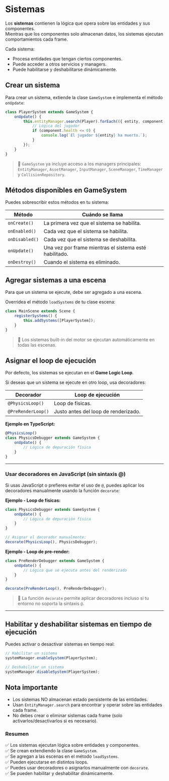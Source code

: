 # Sistemas

Los **sistemas** contienen la lógica que opera sobre las entidades y sus componentes.  
Mientras que los componentes solo almacenan datos, los sistemas ejecutan comportamientos cada frame.

Cada sistema:

-   Procesa entidades que tengan ciertos componentes.
-   Puede acceder a otros servicios y managers.
-   Puede habilitarse y deshabilitarse dinámicamente.

## Crear un sistema

Para crear un sistema, extiende la clase `GameSystem` e implementa el método `onUpdate`:

```typescript
class PlayerSystem extends GameSystem {
    onUpdate() {
        this.entityManager.search(Player).forEach(({ entity, component }) => {
            // Lógica del jugador
            if (component.health <= 0) {
                console.log(`El jugador ${entity} ha muerto.`);
            }
        });
    }
}
```

> 📝 `GameSystem` ya incluye acceso a los managers principales: `EntityManager`, `AssetManager`, `InputManager`, `SceneManager`, `TimeManager` y `CollisionRepository`.

## Métodos disponibles en GameSystem

Puedes sobrescribir estos métodos en tu sistema:

| Método         | Cuándo se llama                                        |
| -------------- | ------------------------------------------------------ |
| `onCreate()`   | La primera vez que el sistema se habilita.             |
| `onEnabled()`  | Cada vez que el sistema se habilita.                   |
| `onDisabled()` | Cada vez que el sistema se deshabilita.                |
| `onUpdate()`   | Una vez por frame mientras el sistema esté habilitado. |
| `onDestroy()`  | Cuando el sistema es eliminado.                        |

## Agregar sistemas a una escena

Para que un sistema se ejecute, debe ser agregado a una escena.

Overridea el método `loadSystems` de tu clase escena:

```typescript
class MainScene extends Scene {
    registerSystems() {
        this.addSystems([PlayerSystem]);
    }
}
```

> 📝 Los sistemas built-in del motor se ejecutan automáticamente en todas las escenas.

## Asignar el loop de ejecución

Por defecto, los sistemas se ejecutan en el **Game Logic Loop**.

Si deseas que un sistema se ejecute en otro loop, usa decoradores:

| Decorador          | Loop de ejecución                    |
| ------------------ | ------------------------------------ |
| `@PhysicsLoop()`   | Loop de físicas.                     |
| `@PreRenderLoop()` | Justo antes del loop de renderizado. |

**Ejemplo en TypeScript:**

```typescript
@PhysicsLoop()
class PhysicsDebugger extends GameSystem {
    onUpdate() {
        // Lógica de depuración física
    }
}
```

---

### Usar decoradores en JavaScript (sin sintaxis @)

Si usas JavaScript o prefieres evitar el uso de `@`, puedes aplicar los decoradores manualmente usando la función `decorate`:

**Ejemplo - Loop de físicas:**

```javascript
class PhysicsDebugger extends GameSystem {
    onUpdate() {
        // Lógica de depuración física
    }
}

// Asignar el decorador manualmente:
decorate(PhysicsLoop(), PhysicsDebugger);
```

**Ejemplo - Loop de pre-render:**

```javascript
class PreRenderDebugger extends GameSystem {
    onUpdate() {
        // Lógica que se ejecuta antes del renderizado
    }
}

decorate(PreRenderLoop(), PreRenderDebugger);
```

> 📝 La función `decorate` permite aplicar decoradores incluso si tu entorno no soporta la sintaxis `@`.

---

## Habilitar y deshabilitar sistemas en tiempo de ejecución

Puedes activar o desactivar sistemas en tiempo real:

```typescript
// Habilitar un sistema
systemManager.enableSystem(PlayerSystem);

// Deshabilitar un sistema
systemManager.disableSystem(PlayerSystem);
```

## Nota importante

-   Los sistemas NO almacenan estado persistente de las entidades.
-   Usan `EntityManager.search` para encontrar y operar sobre las entidades cada frame.
-   No debes crear o eliminar sistemas cada frame (solo activarlos/desactivarlos si es necesario).

### Resumen

✅ Los sistemas ejecutan lógica sobre entidades y componentes.  
✅ Se crean extendiendo la clase `GameSystem`.  
✅ Se agregan a las escenas en el método `loadSystems`.  
✅ Pueden ejecutarse en distintos loops.  
✅ Puedes usar decoradores o asignarlos manualmente con `decorate`.  
✅ Se pueden habilitar y deshabilitar dinámicamente.
